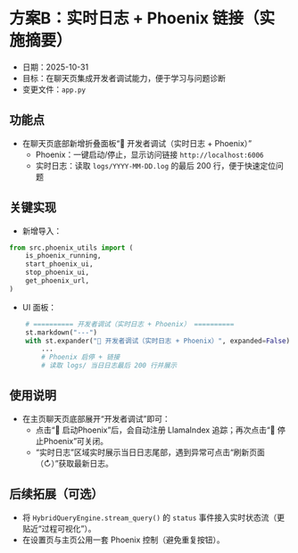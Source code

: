 # 方案B：实时日志 + Phoenix 链接（实施摘要）

- 日期：2025-10-31
- 目标：在聊天页集成开发者调试能力，便于学习与问题诊断
- 变更文件：`app.py`

## 功能点
- 在聊天页底部新增折叠面板“🐛 开发者调试（实时日志 + Phoenix）”
  - Phoenix：一键启动/停止，显示访问链接 `http://localhost:6006`
  - 实时日志：读取 `logs/YYYY-MM-DD.log` 的最后 200 行，便于快速定位问题

## 关键实现
- 新增导入：
```startLine:endLine:app.py
from src.phoenix_utils import (
    is_phoenix_running,
    start_phoenix_ui,
    stop_phoenix_ui,
    get_phoenix_url,
)
```
- UI 面板：
```startLine:endLine:app.py
    # ========== 开发者调试（实时日志 + Phoenix） ==========
    st.markdown("---")
    with st.expander("🐛 开发者调试（实时日志 + Phoenix）", expanded=False):
        ...
        # Phoenix 启停 + 链接
        # 读取 logs/ 当日日志最后 200 行并展示
```

## 使用说明
- 在主页聊天页底部展开“开发者调试”即可：
  - 点击“🚀 启动Phoenix”后，会自动注册 LlamaIndex 追踪；再次点击“🛑 停止Phoenix”可关闭。
  - “实时日志”区域实时展示当日日志尾部，遇到异常可点击“刷新页面（↻）”获取最新日志。

## 后续拓展（可选）
- 将 `HybridQueryEngine.stream_query()` 的 `status` 事件接入实时状态流（更贴近“过程可视化”）。
- 在设置页与主页公用一套 Phoenix 控制（避免重复按钮）。
